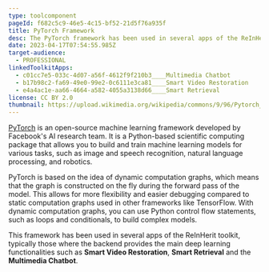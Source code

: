 ```yaml
---
type: toolcomponent
pageId: f682c5c9-46e5-4c15-bf52-21d5f76a935f
title: PyTorch Framework
desc: The PyTorch framework has been used in several apps of the ReInHerit Toolkit
date: 2023-04-17T07:54:55.985Z
target-audience:
  - PROFESSIONAL
linkedToolkitApps:
  - c01cc7e5-033c-4d07-a56f-4612f9f210b3____Multimedia Chatbot
  - b17b98c2-fa69-49e0-99e2-0c6111e3ca81____Smart Video Restoration
  - e4a4ac1e-aa66-4664-a582-4055a3138d66____Smart Retrieval
license: CC BY 2.0
thumbnail: https://upload.wikimedia.org/wikipedia/commons/9/96/Pytorch_logo.png
---
```

[PyTorch](https://pytorch.org) is an open-source machine learning framework developed by Facebook's AI research team. It is a Python-based scientific computing package that allows you to build and train machine learning models for various tasks, such as image and speech recognition, natural language processing, and robotics.

PyTorch is based on the idea of dynamic computation graphs, which means that the graph is constructed on the fly during the forward pass of the model. This allows for more flexibility and easier debugging compared to static computation graphs used in other frameworks like TensorFlow. With dynamic computation graphs, you can use Python control flow statements, such as loops and conditionals, to build complex models.

This framework has been used in several apps of the ReInHerit toolkit, typically those where the backend provides the main deep learning functionalities such as **Smart Video Restoration**, **Smart Retrieval** and the **Multimedia Chatbot**.